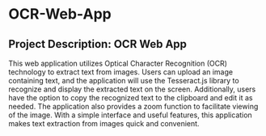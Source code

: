 # OCR-Web-App

## Project Description: OCR Web App

This web application utilizes Optical Character Recognition (OCR) technology to extract text from images. Users can upload an image containing text, and the application will use the Tesseract.js library to recognize and display the extracted text on the screen. Additionally, users have the option to copy the recognized text to the clipboard and edit it as needed. The application also provides a zoom function to facilitate viewing of the image. With a simple interface and useful features, this application makes text extraction from images quick and convenient.

